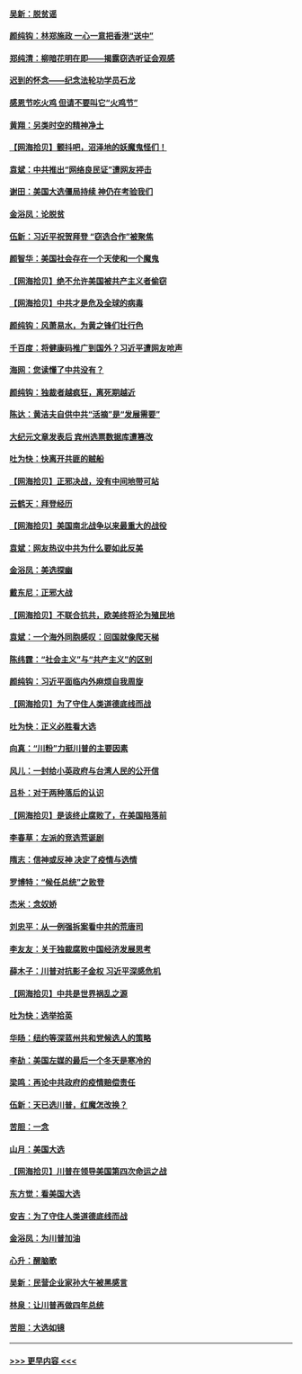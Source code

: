 #### [吴新：脱贫谣](../pages/nsc993/n12580839.md?t=11290651) 
#### [颜纯钩：林郑施政 一心一意把香港“送中”](../pages/nsc993/n12580805.md?t=11290651) 
#### [郑纯清：柳暗花明在即——揭露窃选听证会观感](../pages/nsc993/n12580795.md?t=11290651) 
#### [迟到的怀念——纪念法轮功学员石龙](../pages/nsc993/n12580245.md?t=11290651) 
#### [感恩节吃火鸡  但请不要叫它“火鸡节”](../pages/nsc993/n12580252.md?t=11290651) 
#### [黄翔：另类时空的精神净土](../pages/nsc993/n12578638.md?t=11290651) 
#### [【网海拾贝】颤抖吧，沼泽地的妖魔鬼怪们！](../pages/nsc993/n12578552.md?t=11290651) 
#### [袁斌：中共推出“网络良民证”遭网友抨击](../pages/nsc993/n12578511.md?t=11290651) 
#### [谢田：美国大选僵局持续 神仍在考验我们](../pages/nsc993/n12577432.md?t=11290651) 
#### [金浴凤：论脱贫](../pages/nsc993/n12576386.md?t=11290651) 
#### [伍新：习近平祝贺拜登 “窃选合作”被聚焦](../pages/nsc993/n12576358.md?t=11290651) 
#### [颜智华：美国社会存在一个天使和一个魔鬼](../pages/nsc993/n12574299.md?t=11290651) 
#### [【网海拾贝】绝不允许美国被共产主义者偷窃](../pages/nsc993/n12573396.md?t=11290651) 
#### [【网海拾贝】中共才是危及全球的病毒](../pages/nsc993/n12571204.md?t=11290651) 
#### [颜纯钩：风萧易水，为黄之锋们壮行色](../pages/nsc993/n12571487.md?t=11290651) 
#### [千百度：将健康码推广到国外？习近平遭网友呛声](../pages/nsc993/n12570808.md?t=11290651) 
#### [海网：您读懂了中共没有？](../pages/nsc993/n12570487.md?t=11290651) 
#### [颜纯钩：独裁者越疯狂，离死期越近](../pages/nsc993/n12569055.md?t=11290651) 
#### [陈达：黄洁夫自供中共“活摘”是“发展需要”](../pages/nsc993/n12568541.md?t=11290651) 
#### [大纪元文章发表后 宾州选票数据库遭篡改](../pages/nsc993/n12568105.md?t=11290651) 
#### [吐为快：快离开共匪的贼船](../pages/nsc993/n12568462.md?t=11290651) 
#### [【网海拾贝】正邪决战，没有中间地带可站](../pages/nsc993/n12568439.md?t=11290651) 
#### [云鹤天：拜登经历](../pages/nsc993/n12567294.md?t=11290651) 
#### [【网海拾贝】美国南北战争以来最重大的战役](../pages/nsc993/n12567247.md?t=11290651) 
#### [袁斌：网友热议中共为什么要如此反美](../pages/nsc993/n12567162.md?t=11290651) 
#### [金浴凤：美选探幽](../pages/nsc993/n12567147.md?t=11290651) 
#### [戴东尼：正邪大战](../pages/nsc993/n12567033.md?t=11290651) 
#### [【网海拾贝】不联合抗共，欧美终将沦为殖民地](../pages/nsc993/n12565068.md?t=11290651) 
#### [袁斌：一个海外同胞感叹：回国就像爬天梯](../pages/nsc993/n12564986.md?t=11290651) 
#### [陈纬霆：“社会主义”与“共产主义”的区别](../pages/nsc993/n12562417.md?t=11290651) 
#### [颜纯钩：习近平面临内外麻烦自我周旋](../pages/nsc993/n12563356.md?t=11290651) 
#### [【网海拾贝】为了守住人类道德底线而战](../pages/nsc993/n12562542.md?t=11290651) 
#### [吐为快：正义必胜看大选](../pages/nsc993/n12561967.md?t=11290651) 
#### [向真：“川粉”力挺川普的主要因素](../pages/nsc993/n12560774.md?t=11290651) 
#### [风儿：一封给小英政府与台湾人民的公开信](../pages/nsc993/n12560581.md?t=11290651) 
#### [吕朴：对于两种落后的认识](../pages/nsc993/n12560492.md?t=11290651) 
#### [【网海拾贝】是该终止腐败了，在美国陷落前](../pages/nsc993/n12559936.md?t=11290651) 
#### [李春草：左派的竞选荒诞剧](../pages/nsc993/n12558380.md?t=11290651) 
#### [隋志：信神或反神 决定了疫情与选情](../pages/nsc993/n12558255.md?t=11290651) 
#### [罗博特：“候任总统”之败登](../pages/nsc993/n12558189.md?t=11290651) 
#### [杰米：念奴娇](../pages/nsc993/n12558174.md?t=11290651) 
#### [刘忠平：从一例强拆案看中共的荒唐司](../pages/nsc993/n12558036.md?t=11290651) 
#### [李友友：关于独裁腐败中国经济发展思考](../pages/nsc993/n12558004.md?t=11290651) 
#### [薛木子：川普对抗影子金权 习近平深感危机](../pages/nsc993/n12557342.md?t=11290651) 
#### [【网海拾贝】中共是世界祸乱之源](../pages/nsc993/n12555353.md?t=11290651) 
#### [吐为快：选举拾英](../pages/nsc993/n12555041.md?t=11290651) 
#### [华旸：纽约等深蓝州共和党候选人的策略](../pages/nsc993/n12554309.md?t=11290651) 
#### [李劼：美国左媒的最后一个冬天是寒冷的](../pages/nsc993/n12552947.md?t=11290651) 
#### [梁鸣：再论中共政府的疫情赔偿责任](../pages/nsc993/n12553012.md?t=11290651) 
#### [伍新：天已选川普，红魔怎改换？](../pages/nsc993/n12552970.md?t=11290651) 
#### [苦胆：一念](../pages/nsc993/n12552957.md?t=11290651) 
#### [山月：美国大选](../pages/nsc993/n12552446.md?t=11290651) 
#### [【网海拾贝】川普在领导美国第四次命运之战](../pages/nsc993/n12551973.md?t=11290651) 
#### [东方觉：看美国大选](../pages/nsc993/n12551647.md?t=11290651) 
#### [安吉：为了守住人类道德底线而战](../pages/nsc993/n12551111.md?t=11290651) 
#### [金浴凤：为川普加油](../pages/nsc993/n12551085.md?t=11290651) 
#### [心升：醒脑歌](../pages/nsc993/n12550984.md?t=11290651) 
#### [吴新：民营企业家孙大午被黑感言](../pages/nsc993/n12550656.md?t=11290651) 
#### [林泉：让川普再做四年总统](../pages/nsc993/n12550640.md?t=11290651) 
#### [苦胆：大选如镜](../pages/nsc993/n12550630.md?t=11290651) 

----
#### [ >>> 更早内容 <<< ](../indexes/nsc993-earlier.md)
